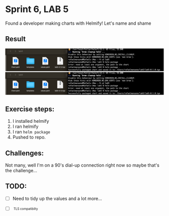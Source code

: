 # Sprint 6, LAB 5

Found a developer making charts with Helmify! Let's name and shame
## Result

![result](https://github.com/txrm/edix-S6L5/blob/main/screencaps/img.png?raw=true)
![result2](https://github.com/txrm/edix-S6L5/blob/main/screencaps/img.png?raw=true)

## Exercise steps:

1. I installed helmify
2. I ran helmify
3. I ran `helm package`
4. Pushed to repo.

## Challenges:
Not many, well I'm on a 90's dial-up connection right now so maybe that's the challenge...

## TODO:
- [ ] Need to tidy up the values and a lot more...
- [ ] <sub><sup> TLS compatibilty </sup></sub>

